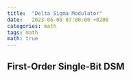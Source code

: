 ```yaml
---
title:  "Delta Sigma Modulator"
date:   2023-06-08 07:00:00 +0200
categories: math
tags: math
math: true
---
```


## First-Order Single-Bit DSM
